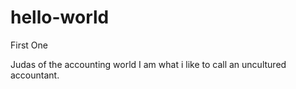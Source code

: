# hello-world
First One

Judas of the accounting world
I am what i like to call an uncultured accountant.
